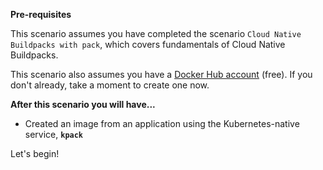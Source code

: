 **Pre-requisites**

This scenario assumes you have completed the scenario `Cloud Native Buildpacks with pack`, which covers fundamentals of Cloud Native Buildpacks.

This scenario also assumes you have a [Docker Hub account](https://hub.docker.com/signup) (free). If you don't already, take a moment to create one now.

**After this scenario you will have...**

* Created an image from an application using the Kubernetes-native service, **`kpack`**



Let's begin!